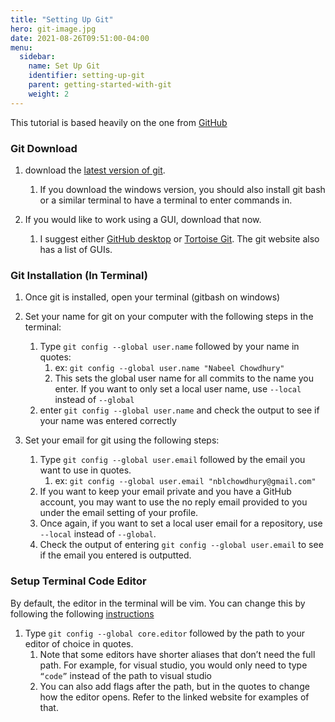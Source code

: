 ```yaml
---
title: "Setting Up Git"
hero: git-image.jpg
date: 2021-08-26T09:51:00-04:00
menu:
  sidebar:
    name: Set Up Git
    identifier: setting-up-git
    parent: getting-started-with-git
    weight: 2
---
```

This tutorial is based heavily on the one from [GitHub](https://docs.github.com/en/github/getting-started-with-github/set-up-git#setting-up-git)

### Git Download
1. download the [latest version of git](https://gitscm.com/downloads).
   1. If you download the windows version, you should also install git bash or a similar terminal to have a terminal to enter commands in.


2. If you would like to work using a GUI, download that now.
   1. I suggest either [GitHub desktop](https://desktop.github.com/) or [Tortoise Git](https://tortoisegit.org/). The git website also has a list of GUIs.

### Git Installation (In Terminal)
1. Once git is installed, open your terminal (gitbash on windows)


2. Set your name for git on your computer with the following steps in the terminal:
   1. Type `git config --global user.name` followed by your name in quotes:
      1. ex: `git config --global user.name "Nabeel Chowdhury"`
      2. This sets the global user name for all commits to the name you enter. If you want to only set a local user name, use `--local` instead of `--global`
   2. enter `git config --global user.name` and check the output to see if your name was entered correctly


3. Set your email for git using the following steps:
   1. Type `git config --global user.email` followed by the email you want to use in quotes.
      1. ex: `git config --global user.email "nblchowdhury@gmail.com"`
   2. If you want to keep your email private and you have a GitHub account, you may want to use the no reply email provided to you under the email setting of your profile.
   3. Once again, if you want to set a local user email for a repository, use `--local` instead of `--global`.
   4. Check the output of entering `git config --global user.email` to see if the email you entered is outputted.

### Setup Terminal Code Editor
By default, the editor in the terminal will be vim. You can change this by following the following [instructions](https://docs.github.com/en/github/using-git/associating-text-editors-with-git)
1. Type `git config --global core.editor` followed by the path to your editor of choice in quotes.
   1. Note that some editors have shorter aliases that don’t need the full path. For example, for visual studio, you would only need to type `“code”` instead of the path to visual studio
   2. You can also add flags after the path, but in the quotes to change how the editor opens. Refer to the linked website for examples of that.

